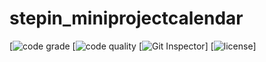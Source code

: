 # stepin_miniprojectcalendar

[![code grade](https://www.code-inspector.com/project/28186/status/svg)
[![code quality](https://www.code-inspector.com/project/28186/score/svg)
[![Git Inspector](https://github.com/Kalyanimaddhala/Stepin_Calendar/actions/workflows/gitinspector.yml/badge.svg)]
[![license](https://img.shields.io/github/license/Saipavan2807/stepin_miniprojectcalendar)]
